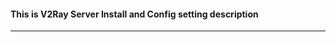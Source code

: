 #### This is V2Ray Server Install and Config setting description ####

---------------------------------------------------------------------

